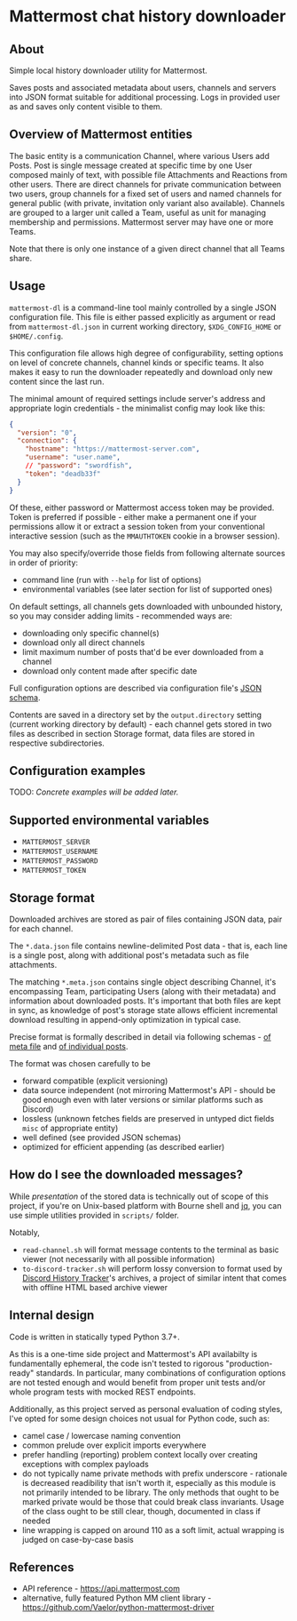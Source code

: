 # Mattermost chat history downloader

## About

Simple local history downloader utility for Mattermost.

Saves posts and associated metadata about users, channels and servers into JSON format suitable for additional processing.
Logs in provided user as and saves only content visible to them.

## Overview of Mattermost entities

The basic entity is a communication Channel, where various Users add Posts. Post is single message created at specific time by one User composed mainly of text, with possible file Attachments and Reactions from other users. There are direct channels for private communication between two users, group channels for a fixed set of users and named channels for general public (with private, invitation only variant also available). Channels are grouped to a larger unit called a Team, useful as unit for managing membership and permissions. Mattermost server may have one or more Teams.

Note that there is only one instance of a given direct channel that all Teams share.

## Usage

`mattermost-dl` is a command-line tool mainly controlled by a single JSON configuration file.
This file is either passed explicitly as argument or read from `mattermost-dl.json` in current working directory, `$XDG_CONFIG_HOME` or `$HOME/.config`.

This configuration file allows high degree of configurability, setting options on level of concrete channels, channel kinds or specific teams. It also makes it easy to run the downloader repeatedly and download only new content since the last run.

The minimal amount of required settings include server's address and appropriate login credentials - the minimalist config may look like this:

```json
{
  "version": "0",
  "connection": {
    "hostname": "https://mattermost-server.com",
    "username": "user.name",
    // "password": "swordfish",
    "token": "deadb33f"
  }
}
```

Of these, either password or Mattermost access token may be provided. Token is preferred if possible - either make a permanent one if your permissions allow it or extract a session token from your conventional interactive session (such as the `MMAUTHTOKEN` cookie in a browser session).

You may also specify/override those fields from following alternate sources in order of priority:

- command line (run with `--help` for list of options)
- environmental variables (see later section for list of supported ones)

On default settings, all channels gets downloaded with unbounded history, so you may consider adding limits - recommended ways are:

- downloading only specific channel(s)
- download only all direct channels
- limit maximum number of posts that'd be ever downloaded from a channel
- download only content made after specific date

Full configuration options are described via configuration file's [JSON schema](mattermost_dl/config.schema.json).

Contents are saved in a directory set by the `output.directory` setting (current working directory by default) - each channel gets stored in two files as described in section Storage format, data files are stored in respective subdirectories.

## Configuration examples

TODO: _Concrete examples will be added later._

## Supported environmental variables

- `MATTERMOST_SERVER`
- `MATTERMOST_USERNAME`
- `MATTERMOST_PASSWORD`
- `MATTERMOST_TOKEN`

## Storage format

Downloaded archives are stored as pair of files containing JSON data, pair for each channel.

The `*.data.json` file contains newline-delimited Post data - that is, each line is a single post, along with additional post's metadata such as file attachments.

The matching `*.meta.json` contains single object describing Channel, it's encompassing Team, participating Users (along with their metadata) and information about downloaded posts. It's important that both files are kept in sync, as knowledge of post's storage state allows efficient incremental download resulting in append-only optimization in typical case.

Precise format is formally described in detail via following schemas - [of meta file](mattermost_dl/header.schema.json) and [of individual posts](mattermost_dl/post.schema.json).

The format was chosen carefully to be

- forward compatible (explicit versioning)
- data source independent (not mirroring Mattermost's API - should be good enough even with later versions or similar platforms such as Discord)
- lossless (unknown fetches fields are preserved in untyped dict fields `misc` of appropriate entity)
- well defined (see provided JSON schemas)
- optimized for efficient appending (as described earlier)

## How do I see the downloaded messages?

While _presentation_ of the stored data is technically out of scope of this project,
if you're on Unix-based platform with Bourne shell and [jq](https://github.com/stedolan/jq), you can use simple utilities provided in `scripts/` folder.

Notably,

- `read-channel.sh` will format message contents to the terminal as basic viewer (not necessarily with all possible information)
- `to-discord-tracker.sh` will perform lossy conversion to format used by [Discord History Tracker](https://github.com/chylex/Discord-History-Tracker)'s archives, a project of similar intent that comes with offline HTML based archive viewer

## Internal design

Code is written in statically typed Python 3.7+.

As this is a one-time side project and Mattermost's API availabilty is fundamentally ephemeral, the code isn't tested to rigorous "production-ready" standards.
In particular, many combinations of configuration options are not tested enough and would benefit from proper unit tests and/or whole program tests with mocked REST endpoints.

Additionally, as this project served as personal evaluation of coding styles, I've opted for some design choices not usual for Python code, such as:

- camel case / lowercase naming convention
- common prelude over explicit imports everywhere
- prefer handling (reporting) problem context locally over creating exceptions with complex payloads
- do not typically name private methods with prefix underscore - rationale is decreased readibility that isn't worth it, especially as this module is not primarily intended to be library.
  The only methods that ought to be marked private would be those that could break class invariants. Usage of the class ought to be still clear, though, documented in class if needed
- line wrapping is capped on around 110 as a soft limit, actual wrapping is judged on case-by-case basis

## References

- API reference - <https://api.mattermost.com>
- alternative, fully featured Python MM client library - <https://github.com/Vaelor/python-mattermost-driver>
